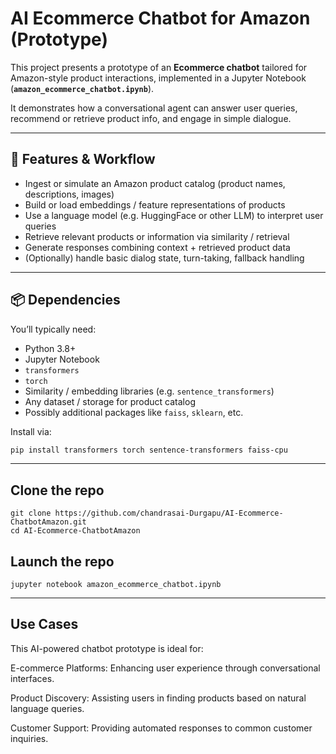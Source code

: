 # AI Ecommerce Chatbot for Amazon (Prototype)

This project presents a prototype of an **Ecommerce chatbot** tailored for Amazon-style product interactions, implemented in a Jupyter Notebook (**`amazon_ecommerce_chatbot.ipynb`**).  

It demonstrates how a conversational agent can answer user queries, recommend or retrieve product info, and engage in simple dialogue.

---

## 🧩 Features & Workflow

- Ingest or simulate an Amazon product catalog (product names, descriptions, images)  
- Build or load embeddings / feature representations of products  
- Use a language model (e.g. HuggingFace or other LLM) to interpret user queries  
- Retrieve relevant products or information via similarity / retrieval  
- Generate responses combining context + retrieved product data  
- (Optionally) handle basic dialog state, turn-taking, fallback handling  

---

## 📦 Dependencies

You’ll typically need:

- Python 3.8+  
- Jupyter Notebook  
- `transformers`  
- `torch`  
- Similarity / embedding libraries (e.g. `sentence_transformers`)  
- Any dataset / storage for product catalog  
- Possibly additional packages like `faiss`, `sklearn`, etc.

Install via:

```bash
pip install transformers torch sentence-transformers faiss-cpu
```
---
## Clone the repo
```
git clone https://github.com/chandrasai-Durgapu/AI-Ecommerce-ChatbotAmazon.git
cd AI-Ecommerce-ChatbotAmazon
```
## Launch the repo
```
jupyter notebook amazon_ecommerce_chatbot.ipynb
```
---
## Use Cases

This AI-powered chatbot prototype is ideal for:

E-commerce Platforms: Enhancing user experience through conversational interfaces.

Product Discovery: Assisting users in finding products based on natural language queries.

Customer Support: Providing automated responses to common customer inquiries.
